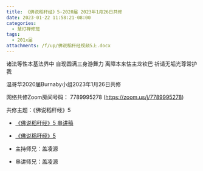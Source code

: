 ```yaml
---
title: 《佛说稻秆经》5-2020届 2023年1月26日共修
date: 2023-01-22 11:58:21-08:00
categories:
  - 慧灯禅修班
tags:
  - 201x届
attachments: /f/up/佛说稻秆经视频5上.docx
---
```

诸法等性本基法界中 自现圆满三身游舞力
离障本来怙主龙钦巴 祈请无垢光尊常护我

温哥华2020届Burnaby小组2023年1月26日共修

网络共修Zoom房间号码： 7789995278 (<https://zoom.us/j/7789995278>)

共修主题：《佛说稻秆经》5

* [《佛说稻秆经》5 串讲稿](/f/up/佛说稻秆经视频5上.docx)
* [《佛说稻秆经》5](https://www.fohuifayu.com/index.php/huideng-jiangtang/jingdian-jiedu/foshuo-daoganjing/1624-p16130)

* 主持师兄：盖凌源
* 串讲师兄：盖凌源